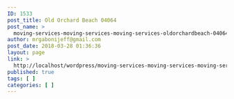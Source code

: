 ```yaml
---
ID: 1533
post_title: Old Orchard Beach 04064
post_name: >
  moving-services-moving-services-moving-services-oldorchardbeach-04064
author: mrgabonijeff@gmail.com
post_date: 2018-03-28 01:36:36
layout: page
link: >
  http://localhost/wordpress/moving-services-moving-services-moving-services-oldorchardbeach-04064/
published: true
tags: [ ]
categories: [ ]
---
```

